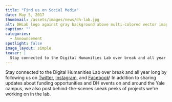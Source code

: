 ```yaml
---
title: "Find us on Social Media"
date: May 5, 2017
thumbnail: /assets/images/news/dh-lab.jpg
alt: DHLab logo against gray background above multi-colored vector image.
caption: ""
categories:
  - Announcement
spotlight: false
image_layout: simple
teaser: |
  Stay connected to the Digital Humanities Lab over break and all year long by following us on Twitter, Instagram, and Facebook!
---
```


Stay connected to the Digital Humanities Lab over break and all year long by following us on [Twitter](https://twitter.com/YaleDHLab), [Instagram](https://www.instagram.com/yaledhlab/), and [Facebook](https://www.facebook.com/YaleDHLab)! In addition to sharing updates about funding opportunities and DH events on and around the Yale campus, we also post behind-the-scenes sneak peeks of projects we're working on in the lab.
